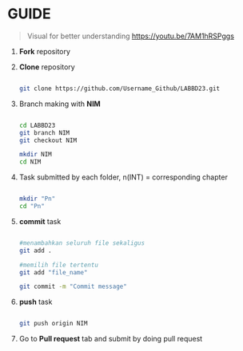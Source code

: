 # GUIDE
> Visual for better understanding https://youtu.be/7AM1hRSPggs

1. **Fork** repository
   
3. **Clone** repository
   
   ```sh
   
   git clone https://github.com/Username_Github/LABBD23.git
   
   ```
4. Branch making with **NIM**
   
   ```sh
   
   cd LABBD23
   git branch NIM
   git checkout NIM
   
   mkdir NIM
   cd NIM
   
   ```
   
5. Task submitted by each folder, n(INT) = corresponding chapter
   
   ```sh
   
   mkdir "Pn"
   cd "Pn"
   
   ```
   
6. **commit** task
   
   ```sh
   
   #menambahkan seluruh file sekaligus
   git add .
   
   #memilih file tertentu
   git add "file_name"
   
   git commit -m "Commit message"
   
   ```
   
7. **push** task
    
   ```sh
   
   git push origin NIM
   
   ```
   
8. Go to **Pull request** tab and submit by doing pull request
